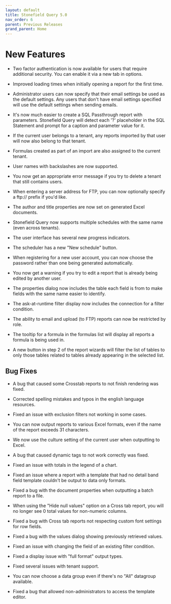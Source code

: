 ```yaml
---
layout: default
title: Stonefield Query 5.0
nav_order: 6
parent: Previous Releases
grand_parent: Home
---
```


# New Features

* Two factor authentication is now available for users that require additional security. You can enable it via a new tab in options.

* Improved loading times when initially opening a report for the first time.

* Administrator users can now specify that their email settings be used as the default settings. Any users that don't have email settings specified will use the default settings when sending emails.

* It's now much easier to create a SQL Passthrough report with parameters. Stonefield Query will detect each '?' placeholder in the SQL Statement and prompt for a caption and parameter value for it.

* If the current user belongs to a tenant, any reports imported by that user will now also belong to that tenant.

* Formulas created as part of an import are also assigned to the current tenant.

* User names with backslashes are now supported.

* You now get an appropriate error message if you try to delete a tenant that still contains users.

* When entering a server address for FTP, you can now optionally specify a ftp:// prefix if you'd like.

* The author and title properties are now set on generated Excel documents.

* Stonefield Query now supports multiple schedules with the same name (even across tenants).

* The user interface has several new progress indicators.

* The scheduler has a new "New schedule" button.

* When registering for a new user account, you can now choose the password rather than one being generated automatically.

* You now get a warning if you try to edit a report that is already being edited by another user.

* The properties dialog now includes the table each field is from to make fields with the same name easier to identify.

* The ask-at-runtime filter display now includes the connection for a filter condition.

* The ability to email and upload (to FTP) reports can now be restricted by role.

* The tooltip for a formula in the formulas list will display all reports a formula is being used in.

* A new button in step 2 of the report wizards will filter the list of tables to only those tables related to tables already appearing in the selected list.

## Bug Fixes

* A bug that caused some Crosstab reports to not finish rendering was fixed.

* Corrected spelling mistakes and typos in the english language resources.

* Fixed an issue with exclusion filters not working in some cases.

* You can now output reports to various Excel formats, even if the name of the report exceeds 31 characters.

* We now use the culture setting of the current user when outputting to Excel.

* A bug that caused dynamic tags to not work correctly was fixed.

* Fixed an issue with totals in the legend of a chart.

* Fixed an issue where a report with a template that had no detail band field template couldn't be output to data only formats.

* Fixed a bug with the document properties when outputting a batch report to a file.

* When using the "Hide null values" option on a Cross tab report, you will no longer see 0 total values for non-numeric columns.

* Fixed a bug with Cross tab reports not respecting custom font settings for row fields.

* Fixed a bug with the values dialog showing previously retrieved values.

* Fixed an issue with changing the field of an existing filter condition.

* Fixed a display issue with "full format" output types.

* Fixed several issues with tenant support. 

* You can now choose a data group even if there's no "All" datagroup available.

* Fixed a bug that allowed non-administrators to access the template editor.
